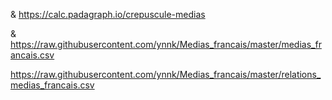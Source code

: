 
& https://calc.padagraph.io/crepuscule-medias

& https://raw.githubusercontent.com/ynnk/Medias_francais/master/medias_francais.csv

https://raw.githubusercontent.com/ynnk/Medias_francais/master/relations_medias_francais.csv
